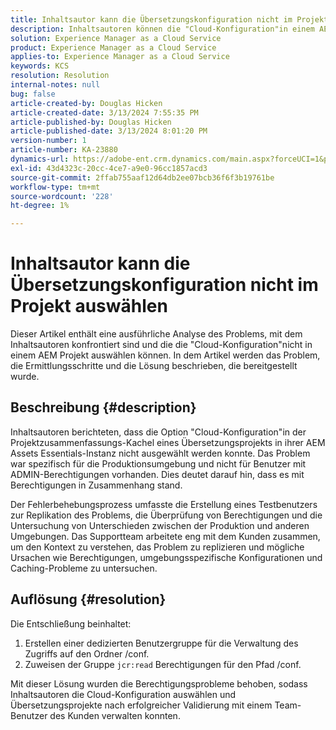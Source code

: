 ```yaml
---
title: Inhaltsautor kann die Übersetzungskonfiguration nicht im Projekt auswählen
description: Inhaltsautoren können die "Cloud-Konfiguration"in einem AEM nicht auswählen, was dazu führt, dass Übersetzungskonfigurationen nicht effektiv verwaltet werden können.
solution: Experience Manager as a Cloud Service
product: Experience Manager as a Cloud Service
applies-to: Experience Manager as a Cloud Service
keywords: KCS
resolution: Resolution
internal-notes: null
bug: false
article-created-by: Douglas Hicken
article-created-date: 3/13/2024 7:55:35 PM
article-published-by: Douglas Hicken
article-published-date: 3/13/2024 8:01:20 PM
version-number: 1
article-number: KA-23880
dynamics-url: https://adobe-ent.crm.dynamics.com/main.aspx?forceUCI=1&pagetype=entityrecord&etn=knowledgearticle&id=f33498a3-73e1-ee11-904d-6045bd006704
exl-id: 43d4323c-20cc-4ce7-a9e0-96cc1857acd3
source-git-commit: 2ffab755aaf12d64db2ee07bcb36f6f3b19761be
workflow-type: tm+mt
source-wordcount: '228'
ht-degree: 1%

---
```


# Inhaltsautor kann die Übersetzungskonfiguration nicht im Projekt auswählen


Dieser Artikel enthält eine ausführliche Analyse des Problems, mit dem Inhaltsautoren konfrontiert sind und die die &quot;Cloud-Konfiguration&quot;nicht in einem AEM Projekt auswählen können. In dem Artikel werden das Problem, die Ermittlungsschritte und die Lösung beschrieben, die bereitgestellt wurde.

## Beschreibung {#description}


Inhaltsautoren berichteten, dass die Option &quot;Cloud-Konfiguration&quot;in der Projektzusammenfassungs-Kachel eines Übersetzungsprojekts in ihrer AEM Assets Essentials-Instanz nicht ausgewählt werden konnte. Das Problem war spezifisch für die Produktionsumgebung und nicht für Benutzer mit ADMIN-Berechtigungen vorhanden. Dies deutet darauf hin, dass es mit Berechtigungen in Zusammenhang stand.

Der Fehlerbehebungsprozess umfasste die Erstellung eines Testbenutzers zur Replikation des Problems, die Überprüfung von Berechtigungen und die Untersuchung von Unterschieden zwischen der Produktion und anderen Umgebungen. Das Supportteam arbeitete eng mit dem Kunden zusammen, um den Kontext zu verstehen, das Problem zu replizieren und mögliche Ursachen wie Berechtigungen, umgebungsspezifische Konfigurationen und Caching-Probleme zu untersuchen.


## Auflösung {#resolution}


Die Entschließung beinhaltet:

1. Erstellen einer dedizierten Benutzergruppe für die Verwaltung des Zugriffs auf den Ordner /conf.
2. Zuweisen der Gruppe `jcr:read` Berechtigungen für den Pfad /conf.


Mit dieser Lösung wurden die Berechtigungsprobleme behoben, sodass Inhaltsautoren die Cloud-Konfiguration auswählen und Übersetzungsprojekte nach erfolgreicher Validierung mit einem Team-Benutzer des Kunden verwalten konnten.
